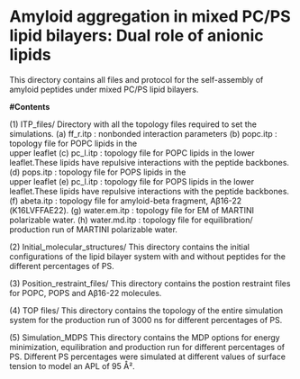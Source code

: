 # Amyloid aggregation in mixed PC/PS lipid bilayers: Dual role of anionic lipids 
This directory contains all files and protocol for the self-assembly of amyloid peptides under mixed PC/PS lipid bilayers.

**#Contents** 

(1) ITP_files/ 
Directory with all the topology files required to set the simulations. 
    (a) ff_r.itp : nonbonded interaction parameters 
    (b) popc.itp : topology file for POPC lipids in the     
                   upper leaflet
    (c) pc_l.itp : topology file for POPC lipids in the 
                   lower leaflet.These lipids have repulsive interactions with the peptide backbones. 
    (d) pops.itp : topology file for POPS lipids in the     
                   upper leaflet
    (e) pc_l.itp : topology file for POPS lipids in the 
                   lower leaflet.These lipids have repulsive interactions with the peptide backbones.
    (f) abeta.itp : topology file for amyloid-beta fragment, Aβ16-22 (K16LVFFAE22).
    (g) water.em.itp : topology file for EM of MARTINI    
                       polarizable water. 
    (h) water.md.itp : topology file for equilibration/     
                       production run of MARTINI polarizable water. 

(2) Initial_molecular_structures/
This directory contains the initial configurations of the lipid bilayer system with and without peptides for the different percentages of PS.

(3) Position_restraint_files/
This directory contains the postion restraint files for POPC, POPS and Aβ16-22 molecules.

(4) TOP files/
This directory contains the topology of the entire simulation system for the production run of 3000 ns for different percentages of PS.

(5) Simulation_MDPS
This directory contains the MDP options for energy minimization, equilibration and production run for different percentages of PS. Different PS percentages were simulated at different values of surface tension to model an APL of 95 Å². 